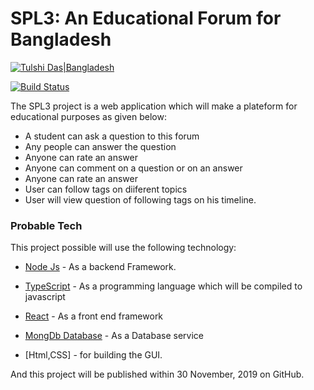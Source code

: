 # SPL3: An Educational Forum for Bangladesh

[![Tulshi Das|Bangladesh](https://raw.githubusercontent.com/TulshiDas39/kr-youtube-downloader/master/icon.ico)](https://github.com/TulshiDas39/kr-youtube-downloader)

[![Build Status](https://travis-ci.org/joemccann/dillinger.svg?branch=master)](https://travis-ci.org/joemccann/dillinger)

The SPL3 project is a web application which will make a plateform for educational purposes as given below:

  - A student can ask a question to this forum
  - Any people can answer the question
  - Anyone can rate an answer
  - Anyone can comment on a question or on an answer
  - Anyone can rate an answer
  - User can follow tags on diiferent topics
  - User will view question of following tags on his timeline.

### Probable Tech

This project possible will use the following technology:
* [Node Js](https://nodejs.org/en/) - As a backend Framework.
* [TypeScript](https://www.typescriptlang.org/index.html) - As a programming language which will be compiled to javascript
* [React](https://reactjs.org/docs/introducing-jsx.html) - As a front end framework
* [MongDb Database](https://www.mongodb.com/) - As a Database service

* [Html,CSS] - for building the GUI.


And this project will be published within 30 November, 2019 on GitHub.

